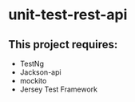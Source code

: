 # unit-test-rest-api

## This project requires:

* TestNg
* Jackson-api
* mockito
* Jersey Test Framework